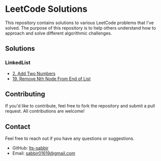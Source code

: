 # LeetCode Solutions

This repository contains solutions to various LeetCode problems that I've solved. The purpose of this repository is to help others understand how to approach and solve different algorithmic challenges.
<!--
## Table of Contents

- [Introduction](#introduction)
- [How to Use](#how-to-use)
- [Solutions](#solutions)
  - [Easy](#easy)
  - [Medium](#medium)
  - [Hard](#hard)
- [Contributing](#contributing)
- [Contact](#contact)

## Introduction
-->


## Solutions

### LinkedList

- [2. Add Two Numbers](https://github.com/Its-sabbir/Leetcode-solutions/blob/main/0002_Add_Two_Numbers.cpp)
- [19. Remove Nth Node From End of List](https://github.com/Its-sabbir/Leetcode-solutions/blob/main/0019_Remove_Nth_Node_From_End_of_List.cpp)
<!--
### Medium

- [Add Two Numbers](https://github.com/Its-sabbir/Leetcode-solutions/blob/main/medium/add_two_numbers.py)
- [Longest Substring Without Repeating Characters](https://github.com/Its-sabbir/Leetcode-solutions/blob/main/medium/longest_substring_without_repeating_characters.py)

### Hard

- [Median of Two Sorted Arrays](https://github.com/Its-sabbir/Leetcode-solutions/blob/main/hard/median_of_two_sorted_arrays.py)
- [Regular Expression Matching](https://github.com/Its-sabbir/Leetcode-solutions/blob/main/hard/regular_expression_matching.py)
-->
## Contributing

If you'd like to contribute, feel free to fork the repository and submit a pull request. All contributions are welcome!

## Contact

Feel free to reach out if you have any questions or suggestions.

- GitHub: [Its-sabbir](https://github.com/Its-sabbir)
- Email: [sabbir01619@gmail.com](mailto:sabbir01619@gmail.com)
